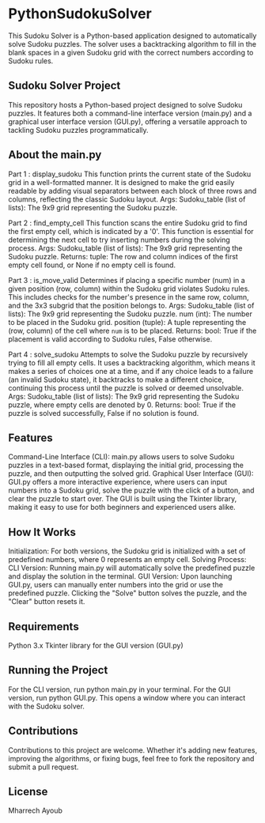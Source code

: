 # PythonSudokuSolver
This Sudoku Solver is a Python-based application designed to automatically solve Sudoku puzzles. The solver uses a backtracking algorithm to fill in the blank spaces in a given Sudoku grid with the correct numbers according to Sudoku rules. 

<h2>Sudoku Solver Project</h2>

This repository hosts a Python-based project designed to solve Sudoku puzzles. It features both a command-line interface version (main.py) and a graphical user interface version (GUI.py), offering a versatile approach to tackling Sudoku puzzles programmatically.


<h2>About the main.py</h2>

Part 1 :  display_sudoku
    This function prints the current state of the Sudoku grid in a well-formatted manner.
    It is designed to make the grid easily readable by adding visual separators between
    each block of three rows and columns, reflecting the classic Sudoku layout.
    Args:
    Sudoku_table (list of lists): The 9x9 grid representing the Sudoku puzzle.
    
    
Part 2 :  find_empty_cell
    This function scans the entire Sudoku grid to find the first empty cell, which is 
    indicated by a '0'. This function is essential for determining the next cell to try
    inserting numbers during the solving process.
    Args:
    Sudoku_table (list of lists): The 9x9 grid representing the Sudoku puzzle.
    Returns:
    tuple: The row and column indices of the first empty cell found, or None if no empty cell is found.

Part 3 : is_move_valid
    Determines if placing a specific number (num) in a given position (row, column)
    within the Sudoku grid violates Sudoku rules. This includes checks for the number's
    presence in the same row, column, and the 3x3 subgrid that the position belongs to.
    Args:
    Sudoku_table (list of lists): The 9x9 grid representing the Sudoku puzzle.
    num (int): The number to be placed in the Sudoku grid.
    position (tuple): A tuple representing the (row, column) of the cell where `num` is to be placed.
    Returns:
    bool: True if the placement is valid according to Sudoku rules, False otherwise.

Part 4 : solve_sudoku
    Attempts to solve the Sudoku puzzle by recursively trying to fill all empty cells.
    It uses a backtracking algorithm, which means it makes a series of choices one at a time,
    and if any choice leads to a failure (an invalid Sudoku state), it backtracks to make a 
    different choice, continuing this process until the puzzle is solved or deemed unsolvable.
    Args:
    Sudoku_table (list of lists): The 9x9 grid representing the Sudoku puzzle, where empty cells are denoted by 0.
    Returns:
    bool: True if the puzzle is solved successfully, False if no solution is found.


<h2>Features</h2>

Command-Line Interface (CLI): main.py allows users to solve Sudoku puzzles in a text-based format, displaying the initial grid, processing the puzzle, and then outputting the solved grid.
Graphical User Interface (GUI): GUI.py offers a more interactive experience, where users can input numbers into a Sudoku grid, solve the puzzle with the click of a button, and clear the puzzle to start over. The GUI is built using the Tkinter library, making it easy to use for both beginners and experienced users alike.


<h2>How It Works</h2>

Initialization: For both versions, the Sudoku grid is initialized with a set of predefined numbers, where 0 represents an empty cell.
Solving Process:
CLI Version: Running main.py will automatically solve the predefined puzzle and display the solution in the terminal.
GUI Version: Upon launching GUI.py, users can manually enter numbers into the grid or use the predefined puzzle. Clicking the "Solve" button solves the puzzle, and the "Clear" button resets it.

<h2>Requirements</h2>

Python 3.x
Tkinter library for the GUI version (GUI.py)

<h2>Running the Project</h2>

For the CLI version, run python main.py in your terminal.
For the GUI version, run python GUI.py. This opens a window where you can interact with the Sudoku solver.

<h2>Contributions</h2>

Contributions to this project are welcome. Whether it's adding new features, improving the algorithms, or fixing bugs, feel free to fork the repository and submit a pull request.

<h2>License</h2>

Mharrech Ayoub
